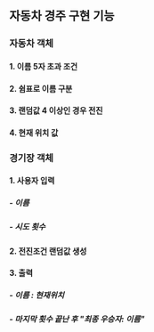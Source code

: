 ## 자동차 경주 구현 기능

### 자동차 객체
#### 1. 이름 5자 초과 조건
#### 2. 쉼표로 이름 구분
#### 3. 랜덤값 4 이상인 경우 전진
#### 4. 현재 위치 값

### 경기장 객체
#### 1. 사용자 입력
##### - 이름
##### - 시도 횟수
#### 2. 전진조건 랜덤값 생성
#### 3. 출력
##### - 이름 : 현재위치
##### - 마지막 횟수 끝난 후 "최종 우승자: 이름"

### 